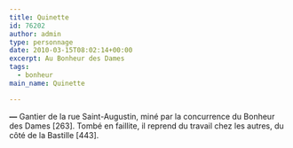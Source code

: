 ```yaml
---
title: Quinette
id: 76202
author: admin
type: personnage
date: 2010-03-15T08:02:14+00:00
excerpt: Au Bonheur des Dames
tags:
  - bonheur
main_name: Quinette

---
```

**—** Gantier de la rue Saint-Augustin, miné par la concurrence du Bonheur des Dames [263]. Tombé en faillite, il reprend du travail chez les autres, du côté de la Bastille [443]. 